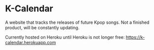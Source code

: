 # K-Calendar
A website that tracks the releases of future Kpop songs. Not a finished product, will be constantly updating.

Currently hosted on Heroku until Heroku is not longer free:
https://k-calendar.herokuapp.com
